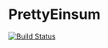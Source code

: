 # PrettyEinsum

[![Build Status](https://github.com/ho-oto/PrettyEinsum.jl/workflows/CI/badge.svg)](https://github.com/ho-oto/PrettyEinsum.jl/actions)
